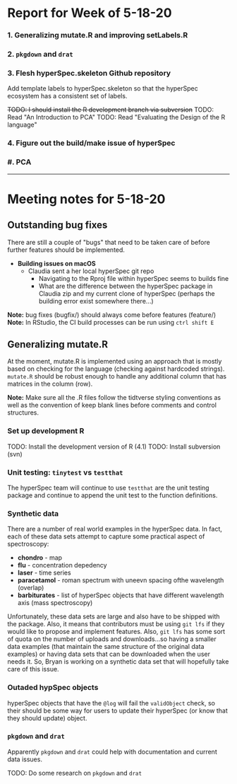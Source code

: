 # Report for Week of 5-18-20

### 1. Generalizing mutate.R and improving setLabels.R

### 2. `pkgdown` and `drat`

### 3. Flesh hyperSpec.skeleton Github repository
Add template labels to hyperSpec.skeleton so that the hyperSpec ecosystem has a consistent set of labels.

<s>TODO: I should install the R development branch via subversion</s>
TODO: Read "An Introduction to PCA"
TODO: Read "Evaluating the Design of the R language"

### 4. Figure out the build/make issue of hyperSpec

### #. PCA

---
# Meeting notes for 5-18-20

## Outstanding bug fixes
There are still a couple of "bugs" that need to be taken care of before further features should be implemented.

* <b>Building issues on macOS</b>
    * Claudia sent a her local hyperSpec git repo
        * Navigating to the Rproj file within hyperSpec seems to builds fine
        * What are the difference between the hyperSpec package in Claudia zip and my current clone of hyperSpec (perhaps the building error exist somewhere there...)

**Note:** bug fixes (bugfix/) should always come before features (feature/)
**Note:** In RStudio, the CI build processes can be run using `ctrl shift E`

## Generalizing mutate.R
At the moment, mutate.R is implemented using an approach that is mostly based on checking for the language (checking against hardcoded strings). `mutate.R` should be robust enough to handle any additional column that has matrices in the column (row).

**Note:** Make sure all the .R files follow the tidtverse styling conventions as well as the convention of keep blank lines before comments and control structures.

### Set up development R
TODO: Install the development version of R (4.1)
TODO: Install subversion (svn)

### Unit testing: `tinytest` vs `testthat`
The hyperSpec team will continue to use `testthat` are the unit testing package and continue to append the unit test to the function definitions.

### Synthetic data
There are a number of real world examples in the hyperSpec data. In fact, each of these data sets attempt to capture some practical aspect of spectroscopy:

- **chondro** - map
- **flu** - concentration depedency
- **laser** - time series
- **paracetamol** - roman spectrum with uneevn spacing ofthe wavelength (overlap)
- **barbiturates** - list of hyperSpec objects that have different wavelength axis (mass spectroscopy)

Unfortunately, these data sets are large and also have to be shipped with the package. Also, it means that contributors must be using `git lfs` if they would like to propose and implement features. Also, `git lfs` has some sort of quota on the number of uploads and downloads...so having a smaller data examples (that maintain the same structure of the original data examples) or having data sets that can be downloaded when the user needs it. So, Bryan is working on a synthetic data set that will hopefully take care of this issue.

### Outaded hypSpec objects
hyperSpec objects that have the `@log` will fail the `validObject` check, so their should be some way for users to update their hyperSpec (or know that they should update) object.

### `pkgdown` and `drat`
Apparently `pkgdown` and `drat` could help with documentation and current data issues.

TODO: Do some research on `pkgdown` and `drat`

